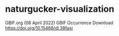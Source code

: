 # naturgucker-visualization
GBIF.org (08 April 2022) GBIF Occurrence Download  https://doi.org/10.15468/dl.38faxr
